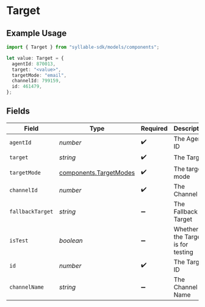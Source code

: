 # Target

## Example Usage

```typescript
import { Target } from "syllable-sdk/models/components";

let value: Target = {
  agentId: 870013,
  target: "<value>",
  targetMode: "email",
  channelId: 799159,
  id: 461479,
};
```

## Fields

| Field                                                            | Type                                                             | Required                                                         | Description                                                      |
| ---------------------------------------------------------------- | ---------------------------------------------------------------- | ---------------------------------------------------------------- | ---------------------------------------------------------------- |
| `agentId`                                                        | *number*                                                         | :heavy_check_mark:                                               | The Agent ID                                                     |
| `target`                                                         | *string*                                                         | :heavy_check_mark:                                               | The Target                                                       |
| `targetMode`                                                     | [components.TargetModes](../../models/components/targetmodes.md) | :heavy_check_mark:                                               | The target mode                                                  |
| `channelId`                                                      | *number*                                                         | :heavy_check_mark:                                               | The Channel ID                                                   |
| `fallbackTarget`                                                 | *string*                                                         | :heavy_minus_sign:                                               | The Fallback Target                                              |
| `isTest`                                                         | *boolean*                                                        | :heavy_minus_sign:                                               | Whether the Target is for testing                                |
| `id`                                                             | *number*                                                         | :heavy_check_mark:                                               | The Target ID                                                    |
| `channelName`                                                    | *string*                                                         | :heavy_minus_sign:                                               | The Channel Name                                                 |